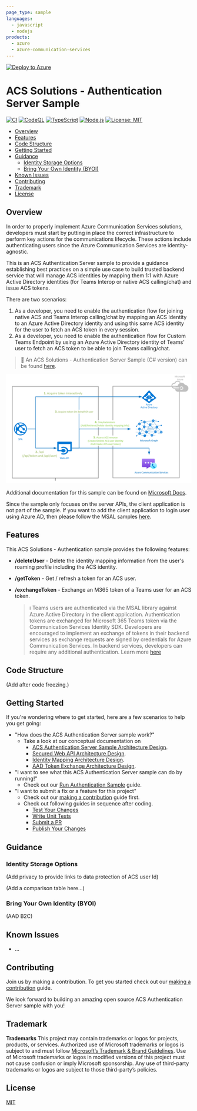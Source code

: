```yaml
---
page_type: sample
languages:
  - javascript
  - nodejs
products:
  - azure
  - azure-communication-services
---
```


[![Deploy to Azure](https://aka.ms/deploytoazurebutton)]()

# ACS Solutions - Authentication Server Sample

[![CI](https://github.com/Azure-Samples/communication-services-authentication-hero-nodejs/actions/workflows/ci.yml/badge.svg)](https://github.com/Azure-Samples/communication-services-authentication-hero-nodejs/actions/workflows/ci.yml)
[![CodeQL](https://github.com/Azure-Samples/communication-services-authentication-hero-nodejs/actions/workflows/codeql-analysis.yml/badge.svg)](https://github.com/Azure-Samples/communication-services-authentication-hero-nodejs/actions/workflows/codeql-analysis.yml)
[![TypeScript](https://img.shields.io/badge/%3C%2F%3E-TypeScript-%230074c1.svg)](https://www.typescriptlang.org/)
[![Node.js](https://img.shields.io/badge/%3C%2F%3E-Node.js-%230074c1.svg)](https://nodejs.org/en/)
[![License: MIT](https://img.shields.io/badge/License-MIT-yellow.svg)](https://opensource.org/licenses/MIT)

- [Overview](#overview)
- [Features](#features)
- [Code Structure](#code-structure)
- [Getting Started](#getting-started)
- [Guidance](#guidance)
  - [Identity Storage Options](#identity-storage-options)
  - [Bring Your Own Identity (BYOI)](#bring-your-own-identity-byoi)
- [Known Issues](#known-issues)
- [Contributing](#contributing)
- [Trademark](#trademark)
- [License](#license)

## Overview

In order to properly implement Azure Communication Services solutions, developers must start by putting in place the correct infrastructure to perform key actions for the communications lifecycle. These actions include authenticating users since the Azure Communication Services are identity-agnostic.

This is an ACS Authentication Server sample to provide a guidance establishing best practices on a simple use case to build trusted backend service that will manage ACS identities by mapping them 1:1 with Azure Active Directory identities (for Teams Interop or native ACS calling/chat) and issue ACS tokens. 

There are two scenarios:
1. As a developer, you need to enable the authentication flow for joining native ACS and Teams Interop calling/chat by mapping an ACS Identity to an Azure Active Directory identity and using this same ACS identity for the user to fetch an ACS token in every session.
2. As a developer, you need to enable the authentication flow for Custom Teams Endpoint by using an Azure Active Directory identity of Teams' user to fetch an ACS token to be able to join Teams calling/chat.

> :loudspeaker: An ACS Solutions - Authentication Server Sample (C# version) can be found [here](https://github.com/Azure-Samples/communication-services-authentication-hero-csharp).

![ACS Authentication Server Sample Overview Flow](docs/images/ACS-Authentication-Server-Sample_Overview-Flow.png)

Additional documentation for this sample can be found on [Microsoft Docs](https://docs.microsoft.com/azure/communication-services/samples/calling-hero-sample).

Since the sample only focuses on the server APIs, the client application is not part of the sample. If you want to add the client application to login user using Azure AD, then please follow the MSAL samples [here](https://github.com/AzureAD/microsoft-authentication-library-for-js).

## Features

This ACS Solutions - Authentication sample provides the following features:

- **/deleteUser** - Delete the identity mapping information from the user's roaming profile including the ACS identity.

- **/getToken** - Get / refresh a token for an ACS user.

- **/exchangeToken** - Exchange an M365 token of a Teams user for an ACS token.

  > :information_source: Teams users are authenticated via the MSAL library against Azure Active Directory in the client application. Authentication tokens are exchanged for Microsoft 365 Teams token via the Communication Services Identity SDK. Developers are encouraged to implement an exchange of tokens in their backend services as exchange requests are signed by credentials for Azure Communication Services. In backend services, developers can require any additional authentication. Learn more [here](https://docs.microsoft.com/en-ca/azure/communication-services/concepts/teams-interop#microsoft-365-teams-identity)

## Code Structure

(Add after code freezing.)

## Getting Started

If you're wondering where to get started, here are a few scenarios to help you get going:

* "How does the ACS Authentication Server sample work?"
  * Take a look at our conceptual documentation on 
    - [ACS Authentication Server Sample Architecture Design]().
    - [Secured Web API Architecture Design](./docs/design-guides/Secured-Web-API-Design.md).
    - [Identity Mapping Architecture Design](./docs/design-guides/Identity-Mapping-Design_Graph-Open-Extensions.md).
    - [AAD Token Exchange Architecture Design]().
* "I want to see what this ACS Authentication Server sample can do by running!"
  * Check out our [Run Authentication Sample](<docs/contribution-guides/3. run-authentication-sample.md>) guide.
* "I want to submit a fix or a feature for this project"
  * Check out our [making a contribution](CONTRIBUTING.md) guide first.
  * Check out following guides in sequence after coding.
    * [Test Your Changes](<docs/contribution-guides/4. test-your-changes.md>)
    * [Write Unit Tests](<docs/contribution-guides/5.%20write-unit-tests.md>)
    * [Submit a PR](<docs/contribution-guides/6. submit-a-pr.md>)
    * [Publish Your Changes](<docs/contribution-guides/7. publish-your-changes.md>)

## Guidance

### Identity Storage Options

(Add privacy to provide links to data protection of ACS user Id)

(Add a comparison table here...)

### Bring Your Own Identity (BYOI)

(AAD B2C)

## Known Issues

- ...

## Contributing

Join us by making a contribution. To get you started check out our [making a contribution](CONTRIBUTING.md) guide.

We look forward to building an amazing open source ACS Authentication Server sample with you!

## Trademark

**Trademarks** This project may contain trademarks or logos for projects, products, or services. Authorized use of Microsoft trademarks or logos is subject to and must follow [Microsoft’s Trademark & Brand Guidelines](https://www.microsoft.com/en-us/legal/intellectualproperty/trademarks/usage/general). Use of Microsoft trademarks or logos in modified versions of this project must not cause confusion or imply Microsoft sponsorship. Any use of third-party trademarks or logos are subject to those third-party’s policies.

## License

[MIT](LICENSE.md)

